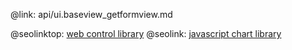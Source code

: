 @link: api/ui.baseview_getformview.md

@seolinktop: [web control library](https://webix.com)
@seolink: [javascript chart library](https://webix.com/widget/charts/)